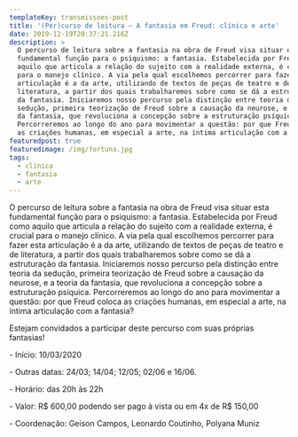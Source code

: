 ```yaml
---
templateKey: transmissoes-post
title: '(Per)curso de leitura – A fantasia em Freud: clínica e arte'
date: 2019-12-19T20:37:21.216Z
description: >
  O percurso de leitura sobre a fantasia na obra de Freud visa situar esta
  fundamental função para o psiquismo: a fantasia. Estabelecida por Freud como
  aquilo que articula a relação do sujeito com a realidade externa, é crucial
  para o manejo clínico. A via pela qual escolhemos percorrer para fazer esta
  articulação é a da arte, utilizando de textos de peças de teatro e de
  literatura, a partir dos quais trabalharemos sobre como se dá a estruturação
  da fantasia. Iniciaremos nosso percurso pela distinção entre teoria da
  sedução, primeira teorização de Freud sobre a causação da neurose, e a teoria
  da fantasia, que revoluciona a concepção sobre a estruturação psíquica.
  Percorreremos ao longo do ano para movimentar a questão: por que Freud coloca
  as criações humanas, em especial a arte, na íntima articulação com a fantasia?
featuredpost: true
featuredimage: /img/fortuna.jpg
tags:
  - clínica
  - fantasia
  - arte
---
```

O percurso de leitura sobre a fantasia na obra de Freud visa situar esta fundamental função para o psiquismo: a fantasia. Estabelecida por Freud como aquilo que articula a relação do sujeito com a realidade externa, é crucial para o manejo clínico. A via pela qual escolhemos percorrer para fazer esta articulação é a da arte, utilizando de textos de peças de teatro e de literatura, a partir dos quais trabalharemos sobre como se dá a estruturação da fantasia. Iniciaremos nosso percurso pela distinção entre teoria da sedução, primeira teorização de Freud sobre a causação da neurose, e a teoria da fantasia, que revoluciona a concepção sobre a estruturação psíquica. Percorreremos ao longo do ano para movimentar a questão: por que Freud coloca as criações humanas, em especial a arte, na íntima articulação com a fantasia?

Estejam convidados a participar deste percurso com suas próprias fantasias!

\- Início: 10/03/2020

\- Outras datas: 24/03; 14/04; 12/05; 02/06 e 16/06.

\- Horário: das 20h às 22h

\- Valor: R$ 600,00 podendo ser pago à vista ou em 4x de R$ 150,00

\- Coordenação: Geison Campos, Leonardo Coutinho, Polyana Muniz
